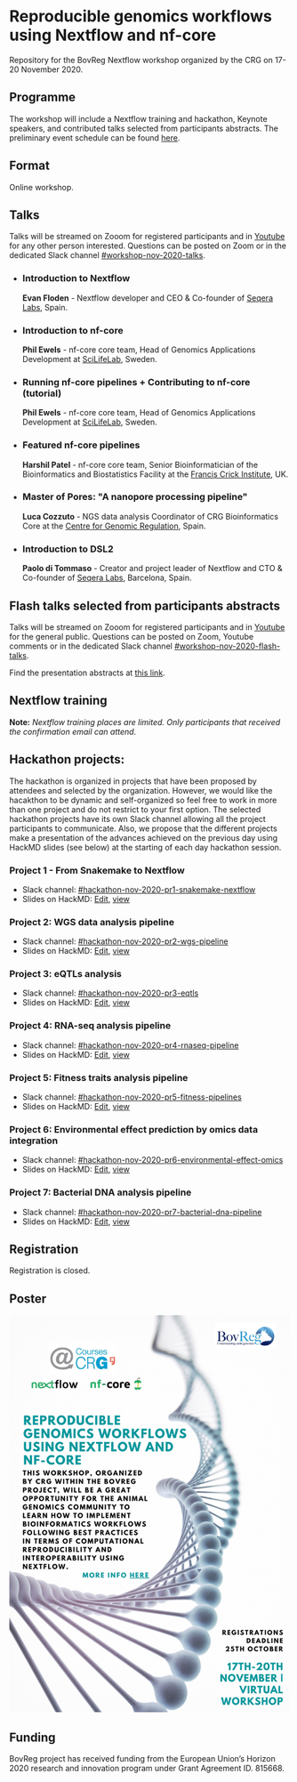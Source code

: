 # Reproducible genomics workflows using Nextflow and nf-core

Repository for the BovReg Nextflow workshop organized by the CRG on 17-20 November 2020.

## Programme

The workshop will include a Nextflow training and hackathon, Keynote speakers, and contributed talks selected from participants abstracts. The preliminary event schedule can be found [here](https://sites.google.com/view/reproduciblegenomicsworkflowsu/home).

## Format

Online workshop.

## Talks

Talks will be streamed on Zooom for registered participants and in [Youtube](https://www.youtube.com/channel/UC0qhdZc9pDT_6dEk3qDUvcA/) for any other person interested. Questions can be posted on Zoom or in the dedicated Slack channel [#workshop-nov-2020-talks](https://bovreg.slack.com/channel/workshop-nov-2020-talks).

* ### Introduction to Nextflow

    **Evan Floden** - Nextflow developer and CEO & Co-founder of [Seqera Labs](https://www.seqera.io/), Spain.

* ### Introduction to nf-core

    **Phil Ewels** - nf-core core team, Head of Genomics Applications Development at [SciLifeLab](https://www.scilifelab.se/),
Sweden.

* ### Running nf-core pipelines + Contributing to nf-core (tutorial)

    **Phil Ewels** - nf-core core team, Head of Genomics Applications Development at [SciLifeLab](https://www.scilifelab.se/),
Sweden.

* ### Featured nf-core pipelines

    **Harshil Patel** - nf-core core team, Senior Bioinformatician of  the Bioinformatics and Biostatistics Facility at the
[Francis Crick Institute](https://www.crick.ac.uk/), UK.
 
* ### Master of Pores: "A nanopore processing pipeline"

    **Luca Cozzuto** - NGS data analysis Coordinator of CRG Bioinformatics Core  at the
[Centre for Genomic Regulation](https://www.crg.eu/), Spain. 

* ### Introduction to DSL2

    **Paolo di Tommaso** - Creator and project leader of Nextflow and CTO & Co-founder of [Seqera Labs](https://www.seqera.io/),
Barcelona, Spain.
 
## Flash talks selected from participants abstracts

Talks will be streamed on Zooom for registered participants and in [Youtube](https://www.youtube.com/channel/UC0qhdZc9pDT_6dEk3qDUvcA/) for the general public. Questions can be posted on Zoom, Youtube comments or in the dedicated Slack channel [#workshop-nov-2020-flash-talks](https://bovreg.slack.com/channel/workshop-nov-2020-flash-talks).

Find the presentation abstracts at [this link](abstracts.md).

## Nextflow training

**Note:** *Nextflow training places are limited. Only participants that received the confirmation email can attend.*



## Hackathon projects:

The hackathon is organized in projects that have been proposed by attendees and selected by the organization. However, we would like the hacakthon to be dynamic and self-organized so feel free to work in more than one project and do not restrict to your first option. The selected hackathon projects have its own Slack channel allowing all the project participants to communicate. Also, we propose that the different projects make a presentation of the advances achieved on the previous day using HackMD slides (see below) at the starting of each day hackathon session.

### Project 1 - From Snakemake to Nextflow

* Slack channel: [#hackathon-nov-2020-pr1-snakemake-nextflow](https://bovreg.slack.com/channels/hackathon-nov-2020-pr1-snakemake-nextflow)
* Slides on HackMD: [Edit](https://hackmd.io/CnblMzNlQwKIesMb9_or5Q), [view](https://hackmd.io/@Hackathon-November-2020/B1HgcJk5v)

### Project 2: WGS data analysis pipeline

* Slack channel: [#hackathon-nov-2020-pr2-wgs-pipeline](https://bovreg.slack.com/channels/hackathon-nov-2020-pr2-wgs-pipeline)
* Slides on HackMD: [Edit](https://hackmd.io/1N8PZ6QdTRyWGLh2-CnEjg), [view](https://hackmd.io/@Hackathon-November-2020/BkH3HM19P)

### Project 3: eQTLs analysis

* Slack channel: [#hackathon-nov-2020-pr3-eqtls](https://bovreg.slack.com/channels/hackathon-nov-2020-pr3-eqtls)
* Slides on HackMD: [Edit](https://hackmd.io/22iAX2a8R36KogOZXWMINg), [view](https://hackmd.io/@Hackathon-November-2020/SywnLG1qw)

### Project 4: RNA-seq analysis pipeline

* Slack channel: [#hackathon-nov-2020-pr4-rnaseq-pipeline](https://bovreg.slack.com/channels/hackathon-nov-2020-pr4-rnaseq-pipeline)
* Slides on HackMD: [Edit](https://hackmd.io/YVJ4SNcRScCZEKfXlzHh3A), [view](https://hackmd.io/@Hackathon-November-2020/Hykb_fkcD)

### Project 5: Fitness traits analysis pipeline

* Slack channel: [#hackathon-nov-2020-pr5-fitness-pipelines](https://bovreg.slack.com/channels/hackathon-nov-2020-pr5-fitness-pipelines) 
* Slides on HackMD: [Edit](https://hackmd.io/otiEN7ZkRIKQQP8QtsQZDA), [view](https://hackmd.io/@Hackathon-November-2020/S1qjszy9P)

### Project 6: Environmental effect prediction by omics data integration

* Slack channel: [#hackathon-nov-2020-pr6-environmental-effect-omics](https://bovreg.slack.com/channels/hackathon-nov-2020-pr6-environmental-effect-omics)
* Slides on HackMD: [Edit](https://hackmd.io/w28jZ1wtSSa09ZLPCber6A), [view](https://hackmd.io/@Hackathon-November-2020/H1uGTGkqw)

### Project 7: Bacterial DNA analysis pipeline

* Slack channel: [#hackathon-nov-2020-pr7-bacterial-dna-pipeline](https://bovreg.slack.com/channels/hackathon-nov-2020-pr7-bacterial-dna-pipeline)
* Slides on HackMD: [Edit](https://hackmd.io/GDIhxvPTQvaZX4zF0IM7Uw), [view](https://hackmd.io/@Hackathon-November-2020/HJzJqzyqD)

## Registration

Registration is closed.

## Poster

![Workshop bovreg nextflow poster](img/nf-bovreg-workshop20-poster.jpg)

<!---
## Organizers
<br/>
<p float="left">
    <img src="https://github.com/BovReg/nf-workshop20/blob/master/logos/crg_courses_logo.jpg" width="200" /> 
    &nbsp
    <img src="https://github.com/BovReg/nf-workshop20/blob/master/logos/crg_logo.png" width="200" />
    &nbsp
    <img src="https://github.com/BovReg/nf-workshop20/blob/master/logos/BovReg_logo.jpg" width="200" />
</p>
---> 

<!--- ![CRG Logo](https://github.com/BovReg/nf-workshop20/blob/master/logos/crg_logo.png) ![BovReg Log](https://github.com/BovReg/nf-workshop20/blob/master/logos/BovReg_logo.jpg) ---> 


## Funding

BovReg project has received funding from the European Union’s Horizon 2020 research and innovation program under 
Grant Agreement ID. 815668.






